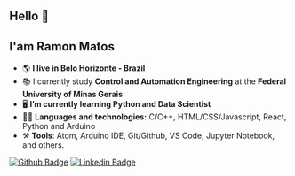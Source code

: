 ## Hello 👋

## **I'am Ramon Matos**

- :earth_americas: **I live in Belo Horizonte - Brazil**
- :books: I currently study **Control and Automation Engineering** at the **Federal University of Minas Gerais**
- :desktop_computer: **I’m currently learning Python and Data Scientist**
- :technologist: **Languages and technologies:** C/C++, HTML/CSS/Javascript, React, Python and Arduino
- :hammer_and_pick:	**Tools**: Atom, Arduino IDE, Git/Github, VS Code, Jupyter Notebook, and others.

[![Github Badge](https://img.shields.io/badge/-Github-000?style=flat-square&logo=Github&logoColor=white&link=https://github.com/ramonis567)](https://github.com/ramonis567)
[![Linkedin Badge](https://img.shields.io/badge/-LinkedIn-blue?style=flat-square&logo=Linkedin&logoColor=white&link=https://www.linkedin.com/in/ramoneng)](https://www.linkedin.com/in/ramoneng)
